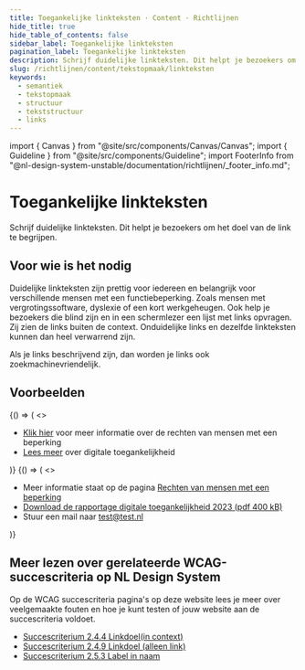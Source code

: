 ```yaml
---
title: Toegankelijke linkteksten · Content · Richtlijnen
hide_title: true
hide_table_of_contents: false
sidebar_label: Toegankelijke linkteksten
pagination_label: Toegankelijke linkteksten
description: Schrijf duidelijke linkteksten. Dit helpt je bezoekers om het doel van de link te begrijpen.
slug: /richtlijnen/content/tekstopmaak/linkteksten
keywords:
  - semantiek
  - tekstopmaak
  - structuur
  - tekststructuur
  - links
---
```


<!-- @license CC0-1.0 -->

import { Canvas } from "@site/src/components/Canvas/Canvas";
import { Guideline } from "@site/src/components/Guideline";
import FooterInfo from "@nl-design-system-unstable/documentation/richtlijnen/\_footer_info.md";

# Toegankelijke linkteksten

Schrijf duidelijke linkteksten. Dit helpt je bezoekers om het doel van de link te begrijpen.

## Voor wie is het nodig

Duidelijke linkteksten zijn prettig voor iedereen en belangrijk voor verschillende mensen met een functiebeperking. Zoals mensen met vergrotingssoftware, dyslexie of een kort werkgeheugen. Ook help je bezoekers die blind zijn en in een schermlezer een lijst met links opvragen. Zij zien de links buiten de context. Onduidelijke links en dezelfde linkteksten kunnen dan heel verwarrend zijn.

Als je links beschrijvend zijn, dan worden je links ook zoekmachinevriendelijk.

## Voorbeelden

<Guideline appearance="dont" title="Onduidelijke linkteksten gebruiken waaruit niet blijkt wat er gebeurt als je erop klikt.">
  <Canvas language="html">
    {() => (
      <>
          <ul>
            <li><a href="https://kennisbank.digitoegankelijk.nl/toegankelijke-linkteksten/#dit-is-een-voorbeeld-link">Klik hier</a> voor meer informatie over de rechten van mensen met een beperking</li>
            <li><a href="https://kennisbank.digitoegankelijk.nl/toegankelijke-linkteksten/#dit-is-een-voorbeeld-link">Lees meer</a> over  digitale toegankelijkheid</li>
          </ul>
      </>
    )}
  </Canvas>
</Guideline>

<Guideline appearance="do" title="Schrijf goede toegankelijke linkteksten waaruit blijkt wat er gebeurt als je erop klikt.">
  <Canvas language="html">
    {() => (
      <>
          <ul>
            <li>Meer informatie staat op de pagina <a href="https://kennisbank.digitoegankelijk.nl/toegankelijke-linkteksten/#dit-is-een-voorbeeld-link">Rechten van mensen met een beperking</a></li>
            <li><a href="https://kennisbank.digitoegankelijk.nl/toegankelijke-linkteksten/#dit-is-een-voorbeeld-link">Download de rapportage digitale toegankelijkheid 2023 (pdf 400 kB)</a></li>
            <li>Stuur een mail naar <a href="https://kennisbank.digitoegankelijk.nl/toegankelijke-linkteksten/#dit-is-een-voorbeeld-link">test@test.nl</a></li>
          </ul>
      </>
    )}
  </Canvas>
</Guideline>

## Meer lezen over gerelateerde WCAG-succescriteria op NL Design System

Op de WCAG succescriteria pagina's op deze website lees je meer over veelgemaakte fouten en hoe je kunt testen of jouw website aan de succescriteria voldoet.

- [Succescriterium 2.4.4 Linkdoel(in context)](/wcag/2.4.4)
- [Succescriterium 2.4.9 Linkdoel (alleen link)](/wcag/2.4.9)
- [Succescriterium 2.5.3 Label in naam](/wcag/2.5.3)

<FooterInfo />

